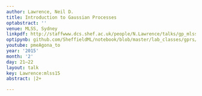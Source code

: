 ```yaml
---
author: Lawrence, Neil D.
title: Introduction to Gaussian Processes
optabstract: ''
venue: MLSS, Sydney
linkpdf: http://staffwww.dcs.shef.ac.uk/people/N.Lawrence/talks/gp_mlss15.pdf
optipynb: github.com/SheffieldML/notebook/blob/master/lab_classes/gprs/Low%20Rank%20Gaussian%20Processes.ipynb
youtube: pmeAgona_to
year: '2015'
month: '2'
day: 21–22
layout: talk
key: Lawrence:mlss15
abstract: |2+

---
```

